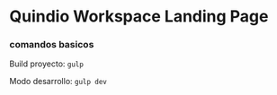 # Quindio Workspace Landing Page

### comandos basicos

Build proyecto: `gulp`

Modo desarrollo: `gulp dev`